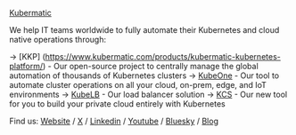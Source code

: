 [Kubermatic](https://www.kubermatic.com/)

We help IT teams worldwide to fully automate their Kubernetes and cloud native operations through:

-> [KKP] (https://www.kubermatic.com/products/kubermatic-kubernetes-platform/) - Our open-source project to centrally manage the global automation of thousands of Kubernetes clusters 
-> [KubeOne](https://www.kubermatic.com/products/kubermatic-kubeone/) - Our tool to automate cluster operations on all your cloud, on-prem, edge, and IoT environments
-> [KubeLB](https://www.kubermatic.com/products/kubelb/) - Our load balancer solution
-> [KCS](https://www.kubermatic.com/products/kubermatic-cloud-stack/) - Our new tool for you to build your private cloud entirely with Kubernetes


Find us: [Website](https://www.kubermatic.com/) / [X](https://x.com/Kubermatic) / [Linkedin](https://www.linkedin.com/company/kubermatic) / [Youtube](https://www.youtube.com/@kubermatic) / [Bluesky](https://bsky.app/profile/kubermatic.bsky.social) / [Blog](https://www.kubermatic.com/blog/)
